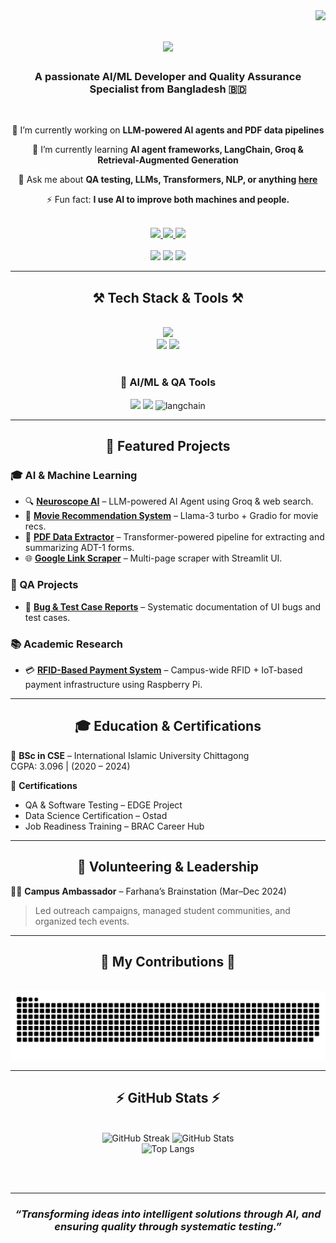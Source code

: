 <img align="right" src="https://visitor-badge.laobi.icu/badge?page_id=mirazchowdhury.mirazchowdhury" />

<h1 align="center">
  <img src="https://readme-typing-svg.herokuapp.com/?font=Fira+Code&size=30&center=true&vCenter=true&width=650&lines=Hi+There!+👋;+I'm+Miraj+Uddin+Chowdhury!;+AI/ML+Enthusiast+%7C+QA+Specialist" />
</h1>

<h3 align="center">A passionate AI/ML Developer and Quality Assurance Specialist from Bangladesh 🇧🇩</h3>

<br/>

<div align="center">
 
 🔭 I’m currently working on **LLM-powered AI agents and PDF data pipelines**

🌱 I’m currently learning **AI agent frameworks, LangChain, Groq & Retrieval-Augmented Generation**

💬 Ask me about **QA testing, LLMs, Transformers, NLP, or anything [here](https://github.com/mirazchowdhury/mirazchowdhury/issues)**

⚡ Fun fact: **I use AI to improve both machines and people.**

</div>

<br/>

<div align="center">
  <a href="mailto:mirazchowdhury03@gmail.com">
    <img src="https://img.shields.io/badge/Gmail-EA4335?style=for-the-badge&logo=gmail&logoColor=white" />
  </a>
  <a href="https://www.linkedin.com/in/miraj-uddin-chowdhury-0476b8202/" target="_blank">
    <img src="https://img.shields.io/badge/LinkedIn-0A66C2?style=for-the-badge&logo=linkedin&logoColor=white" />
  </a>
  <a href="https://github.com/mirazchowdhury" target="_blank">
    <img src="https://img.shields.io/badge/GitHub-000?style=for-the-badge&logo=github&logoColor=white" />
  </a>
</div>

<br/>

<div align="center">
  <img src="https://img.shields.io/badge/Hacktoberfest-FF4500?style=for-the-badge&logo=hacktoberfest&logoColor=white" />
  <img src="https://img.shields.io/badge/StackOverflow-FE7A16?style=for-the-badge&logo=stackoverflow&logoColor=white" />
  <img src="https://img.shields.io/badge/Dev.to-000?style=for-the-badge&logo=devdotto&logoColor=white" />
</div>

<hr/>

<h2 align="center">⚒️ Tech Stack & Tools ⚒️</h2>
<br/>
<div align="center">
  <img src="https://skillicons.dev/icons?i=python,cpp,java,js,c,html,css,git,github,vscode,latex" /><br/>
  <img src="https://skillicons.dev/icons?i=tensorflow,pytorch,mysql,postgresql" />
  <img src="https://skillicons.dev/icons?i=selenium,postman,jira" />
</div>

<br/>

<h3 align="center">🧠 AI/ML & QA Tools</h3>
<div align="center">
  <img src="https://huggingface.co/front/assets/huggingface_logo-noborder.svg" width="40" />
  <img src="https://cdn.jsdelivr.net/gh/devicons/devicon/icons/selenium/selenium-original.svg" width="40" />
  <img src="https://python.langchain.com/img/brand/wordmark.png" alt="langchain" width="100"/>
</div>

<hr/>

<h2 align="center">🚀 Featured Projects</h2>

### 🎓 AI & Machine Learning

- 🔍 [**Neuroscope AI**](https://huggingface.co/spaces/Miraj74/Neuroscope) – LLM-powered AI Agent using Groq & web search.
- 🎥 [**Movie Recommendation System**](https://huggingface.co/spaces/Miraj74/CMRS) – Llama-3 turbo + Gradio for movie recs.
- 📄 [**PDF Data Extractor**](https://github.com/mirazchowdhury/Data-extraction-from-pdf) – Transformer-powered pipeline for extracting and summarizing ADT-1 forms.
- 🌐 [**Google Link Scraper**](https://github.com/mirazchowdhury/NLP_Works/blob/main/Data%20Collection/Projects/links_script_all.py) – Multi-page scraper with Streamlit UI.

### 🧪 QA Projects

- 🐞 [**Bug & Test Case Reports**](https://docs.google.com/spreadsheets/d/1JEFZ7JYxYSLyI69fAvCUxlZydpjx9Iz6SJNVtBlttwo/edit?gid=2133122757#gid=2133122757) – Systematic documentation of UI bugs and test cases.

### 📚 Academic Research

- 💳 [**RFID-Based Payment System**](https://drive.google.com/file/d/1ohxHTPZprDW1m4CxrTgBPNx0G4zy4uOV/view) – Campus-wide RFID + IoT-based payment infrastructure using Raspberry Pi.

<hr/>

<h2 align="center">🎓 Education & Certifications</h2>

📘 **BSc in CSE** – International Islamic University Chittagong  
CGPA: 3.096 | (2020 – 2024)

📜 **Certifications**

- QA & Software Testing – EDGE Project
- Data Science Certification – Ostad
- Job Readiness Training – BRAC Career Hub

<hr/>

<h2 align="center">🤝 Volunteering & Leadership</h2>

👨‍💼 **Campus Ambassador** – Farhana’s Brainstation (Mar–Dec 2024)

> Led outreach campaigns, managed student communities, and organized tech events.

<hr/>

<h2 align="center">🐍 My Contributions 🐍</h2>
<br/>
<div align="center">
  <img src="https://raw.githubusercontent.com/Platane/snk/output/github-contribution-grid-snake.svg" alt="snake animation" />
</div>

<hr/>

<h2 align="center">⚡ GitHub Stats ⚡</h2>
<br/>
<div align="center">
    <img width=390 src="https://github-readme-streak-stats.demolab.com?user=mirazchowdhury&theme=default&hide_border=true" alt="GitHub Streak" />
    <img width=390 src="https://github-readme-stats.vercel.app/api?username=mirazchowdhury&show_icons=true&theme=default&hide_border=true" alt="GitHub Stats" />
  <br/>
    <img width=325 src="https://github-readme-stats.vercel.app/api/top-langs/?username=mirazchowdhury&layout=compact&theme=default&hide_border=true" alt="Top Langs" />
</div>

<br/><br/>

<hr/>

<h3 align="center"><i>“Transforming ideas into intelligent solutions through AI, and ensuring quality through systematic testing.”</i></h3>
